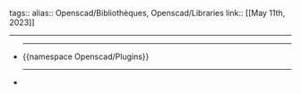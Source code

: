 tags::
alias:: Openscad/Bibliothèques, Openscad/Libraries
link::
[[May 11th, 2023]]
***

- ***
  {{namespace Openscad/Plugins}}
  ***
-